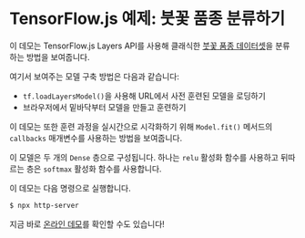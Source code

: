 # TensorFlow.js 예제: 붓꽃 품종 분류하기

이 데모는 TensorFlow.js Layers API를 사용해 클래식한
[붓꽃 품종 데이터셋](https://en.wikipedia.org/wiki/Iris_flower_data_set)을 분류하는 방법을 보여줍니다.

여기서 보여주는 모델 구축 방법은 다음과 같습니다:
* `tf.loadLayersModel()`을 사용해 URL에서 사전 훈련된 모델을 로딩하기
* 브라우저에서 밑바닥부터 모델을 만들고 훈련하기

이 데모는 또한 훈련 과정을 실시간으로 시각화하기 위해
`Model.fit()` 메서드의 `callbacks` 매개변수를 사용하는 방법을 보여줍니다.

이 모델은 두 개의 `Dense` 층으로 구성됩니다.
하나는 `relu` 활성화 함수를 사용하고 뒤따르는 층은 `softmax` 활성화 함수를 사용합니다.

이 데모는 다음 명령으로 실행합니다.

```sh
$ npx http-server
```

지금 바로 [온라인 데모](http://ml-ko.kr/tfjs/iris/)를 확인할 수도 있습니다!
